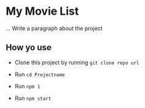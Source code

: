 # My Movie List

... Write a paragraph about the project

## How yo use

- Clone this project by running `git clone repo url`

- Run `cd Projectname`

- Run `npm 1`
- Run `npm start`
